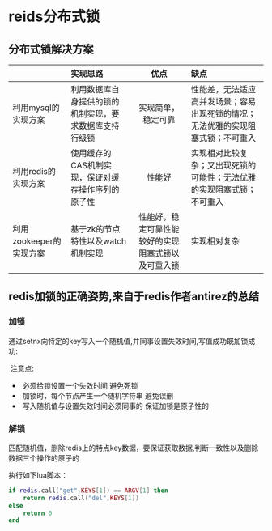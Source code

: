 # reids分布式锁

## 分布式锁解决方案

||实现思路|优点|缺点|
|:---|:----|:---:|:---|
|利用mysql的实现方案|利用数据库自身提供的锁的机制实现，要求数据库支持行级锁|实现简单，稳定可靠|性能差，无法适应高并发场景；容易出现死锁的情况；无法优雅的实现阻塞式锁；不可重入|
|利用redis的实现方案|使用缓存的CAS机制实现，保证对缓存操作序列的原子性|性能好|实现相对比较复杂；又出现死锁的可能性；无法优雅的实现阻塞式锁；不可重入|
|利用zookeeper的实现方案|基于zk的节点特性以及watch机制实现|性能好，稳定可靠性能较好的实现阻塞式锁以及可重入锁|实现相对复杂|

## redis加锁的正确姿势,来自于redis作者antirez的总结

### 加锁

通过setnx向特定的key写入一个随机值,并同事设置失效时间,写值成功既加锁成功:

​	注意点: 

- ​				必须给锁设置一个失效时间													避免死锁
- ​				加锁时，每个节点产生一个随机字符串							避免误删
- ​				写入随机值与设置失效时间必须同事的							保证加锁是原子性的

### 解锁

匹配随机值，删除redis上的特点key数据，要保证获取数据,判断一致性以及删除数据三个操作的原子的

执行如下lua脚本：

```lua
if redis.call("get",KEYS[1]) == ARGV[1] then
    return redis.call("del",KEYS[1])
else
    return 0
end
```

